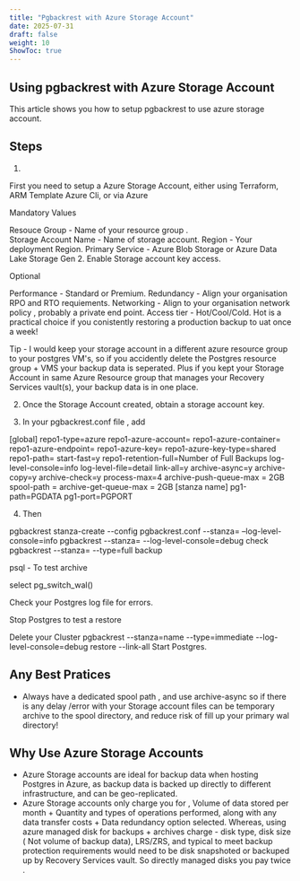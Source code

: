 ```yaml
---
title: "Pgbackrest with Azure Storage Account"
date: 2025-07-31
draft: false
weight: 10
ShowToc: true
---
```


Using pgbackrest with Azure Storage Account 
-------------------------------------------

This article shows you how to setup pgbackrest to use azure storage account. 

Steps
-----

1)

First you need to setup a Azure Storage Account, either using Terraform, ARM Template Azure Cli, or via Azure 

Mandatory Values

Resouce Group - Name of your resource group .  
Storage Account Name - Name of storage account.
Region -  Your deployment Region.
Primary Service -  Azure Blob Storage or Azure Data Lake Storage Gen 2.
Enable Storage account key access.

Optional

Performance - Standard or Premium.
Redundancy  -  Align your organisation RPO and RTO requiements. 
Networking - Align to your organisation network policy , probably a private end point. 
Access tier -  Hot/Cool/Cold.  Hot is a practical choice if you conistently restoring a production backup to uat once a week!

Tip -  I would keep your storage account in a different azure resource group to your postgres VM's,
so if you accidently delete the Postgres resource group + VMS your backup data is seperated. Plus if you kept
your Storage Account in same Azure Resource group that manages your Recovery Services vault(s),  your backup data is in one place.
 

2) Once the Storage Account created, obtain a storage account key.

3) In your pgbackrest.conf file , add  

[global]
repo1-type=azure
repo1-azure-account=<Azure Storage Account Name>
repo1-azure-container=<Azure Container Name>
repo1-azure-endpoint=<End Point>
repo1-azure-key=<Key>
repo1-azure-key-type=shared
repo1-path=<Repo Path with Meta Data>
start-fast=y
repo1-retention-full=Number of Full Backups
log-level-console=info
log-level-file=detail
link-all=y
archive-async=y
archive-copy=y
archive-check=y
process-max=4
archive-push-queue-max = 2GB
spool-path             = <Spool Path>
archive-get-queue-max  = 2GB
[stanza name]
pg1-path=PGDATA
pg1-port=PGPORT

4) Then 

pgbackrest stanza-create --config pgbackrest.conf --stanza=<name> –log-level-console=info
pgbackrest --stanza=<name> --log-level-console=debug check
pgbackrest --stanza=<name> --type=full backup

psql - To test archive

select pg_switch_wal()

Check your Postgres log file for errors.

Stop Postgres to test a restore 

Delete your Cluster
pgbackrest --stanza=name --type=immediate  --log-level-console=debug restore --link-all
Start Postgres.

Any Best Pratices
---

* Always have a dedicated spool path , and use archive-async so  if there is any delay /error with your Storage account
  files can be temporary archive to the spool directory, and reduce risk of fill up your primary wal directory!

Why Use Azure Storage Accounts
---

*  Azure Storage accounts are ideal for backup data when hosting Postgres in Azure, as backup data is backed up directly
   to different infrastructure, and can be geo-replicated.
*  Azure Storage accounts only charge you for , Volume of data stored per month + Quantity and types of operations performed, along with any data transfer costs + Data redundancy option selected.  Whereas, using azure managed disk for backups + archives charge - disk type, disk size ( Not volume of backup data), LRS/ZRS,  and typical to meet backup protection requirements would need to be disk snapshoted or backuped up by  Recovery Services vault. So directly managed disks you pay twice .


